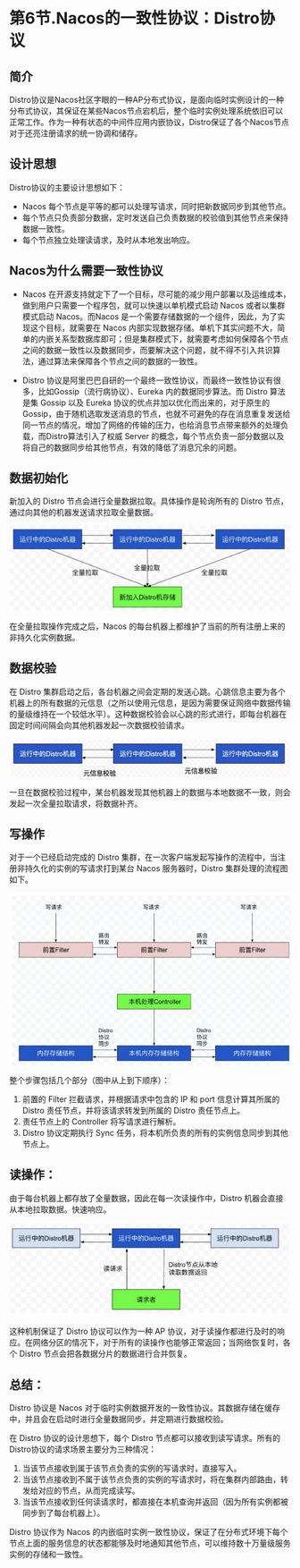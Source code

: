 # 第6节.Nacos的一致性协议：Distro协议

## 简介

Distro协议是Nacos社区字眼的一种AP分布式协议，是面向临时实例设计的一种分布式协议，其保证在某些Nacos节点宕机后，整个临时实例处理系统依旧可以正常工作。作为一种有状态的中间件应用内嵌协议，Distro保证了各个Nacos节点对于还亮注册请求的统一协调和储存。

## 设计思想

Distro协议的主要设计思想如下：

- Nacos 每个节点是平等的都可以处理写请求，同时把新数据同步到其他节点。
- 每个节点只负责部分数据，定时发送自己负责数据的校验值到其他节点来保持数据一致性。
- 每个节点独立处理读请求，及时从本地发出响应。

## Nacos为什么需要一致性协议

- Nacos 在开源支持就定下了⼀个目标，尽可能的减少用户部署以及运维成本，做到用户只需要⼀个程序包，就可以快速以单机模式启动 Nacos 或者以集群模式启动 Nacos。而Nacos 是⼀个需要存储数据的⼀个组件，因此，为了实现这个目标，就需要在 Nacos 内部实现数据存储。单机下其实问题不大，简单的内嵌关系型数据库即可；但是集群模式下，就需要考虑如何保障各个节点之间的数据⼀致性以及数据同步，而要解决这个问题，就不得不引入共识算法，通过算法来保障各个节点之间的数据的⼀致性。

- Distro 协议是阿里巴巴自研的⼀个最终⼀致性协议，而最终⼀致性协议有很多，比如Gossip（流行病协议）、Eureka 内的数据同步算法。而 Distro 算法是集 Gossip 以及 Eureka 协议的优点并加以优化而出来的，对于原生的 Gossip，由于随机选取发送消息的节点，也就不可避免的存在消息重复发送给同⼀节点的情况，增加了网络的传输的压力，也给消息节点带来额外的处理负载，而Distro算法引入了权威 Server 的概念，每个节点负责⼀部分数据以及将自己的数据同步给其他节点，有效的降低了消息冗余的问题。

## 数据初始化

新加入的 Distro 节点会进行全量数据拉取。具体操作是轮询所有的 Distro 节点，通过向其他的机器发送请求拉取全量数据。

![image-20220525173309895](./image-20220525173309895.png)

在全量拉取操作完成之后，Nacos 的每台机器上都维护了当前的所有注册上来的非持久化实例数据。

## 数据校验

在 Distro 集群启动之后，各台机器之间会定期的发送心跳。心跳信息主要为各个机器上的所有数据的元信息（之所以使用元信息，是因为需要保证网络中数据传输的量级维持在⼀个较低水平）。这种数据校验会以心跳的形式进行，即每台机器在固定时间间隔会向其他机器发起⼀次数据校验请求。

![image-20220525184507960](./image-20220525184507960.png)

⼀旦在数据校验过程中，某台机器发现其他机器上的数据与本地数据不⼀致，则会发起⼀次全量拉取请求，将数据补齐。

## 写操作

对于⼀个已经启动完成的 Distro 集群，在⼀次客户端发起写操作的流程中，当注册非持久化的实例的写请求打到某台 Nacos 服务器时，Distro 集群处理的流程图如下。

![image-20220525192513504](./image-20220525192513504.png)

整个步骤包括几个部分（图中从上到下顺序）：

1. 前置的 Filter 拦截请求，并根据请求中包含的 IP 和 port 信息计算其所属的Distro 责任节点，并将该请求转发到所属的 Distro 责任节点上。
2. 责任节点上的 Controller 将写请求进行解析。
3. Distro 协议定期执行 Sync 任务，将本机所负责的所有的实例信息同步到其他节点上。



## 读操作：

由于每台机器上都存放了全量数据，因此在每⼀次读操作中，Distro 机器会直接从本地拉取数据。快速响应。

![image-20220525192730255](./image-20220525192730255.png)

这种机制保证了 Distro 协议可以作为⼀种 AP 协议，对于读操作都进行及时的响应。在网络分区的情况下，对于所有的读操作也能够正常返回；当网络恢复时，各个 Distro 节点会把各数据分片的数据进行合并恢复。



## 总结：

Distro 协议是 Nacos 对于临时实例数据开发的⼀致性协议。其数据存储在缓存中，并且会在启动时进行全量数据同步，并定期进行数据校验。

在 Distro 协议的设计思想下，每个 Distro 节点都可以接收到读写请求。所有的Distro协议的请求场景主要分为三种情况：

1. 当该节点接收到属于该节点负责的实例的写请求时，直接写入。
2. 当该节点接收到不属于该节点负责的实例的写请求时，将在集群内部路由，转发给对应的节点，从而完成读写。
3. 当该节点接收到任何读请求时，都直接在本机查询并返回（因为所有实例都被同步到了每台机器上）。

Distro 协议作为 Nacos 的内嵌临时实例⼀致性协议，保证了在分布式环境下每个节点上面的服务信息的状态都能够及时地通知其他节点，可以维持数十万量级服务实例的存储和⼀致性。